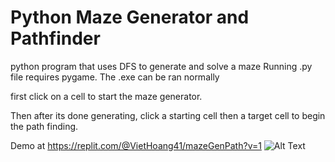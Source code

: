 # Python Maze Generator and Pathfinder
python program that uses DFS to generate and solve a maze
Running .py file requires pygame. The .exe can be ran normally

first click on a cell to start the maze generator.

Then after its done generating, click a starting cell then a target cell to begin the path finding.

Demo at https://replit.com/@VietHoang41/mazeGenPath?v=1
![Alt Text](https://i.imgur.com/lFefYVA.gif)
